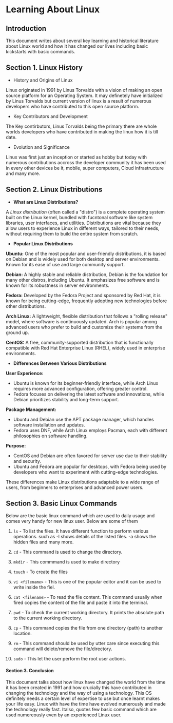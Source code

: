 # Learning About Linux

## Introduction

 This document writes about several key learning and historical literature about Linux world and how it has changed our lives including basic kickstarts with basic commands.


## Section 1. Linux History

- History and Origins of Linux

Linux originated in 1991 by Linus Torvalds with a vision of making an open source platform for an Operating System. It may definetely have initialized by Linus Torvalds but current version of linux is a result of numerous developers who have contributed to this open source platform. 

- Key Contributors and Development

The Key contirbutors, Linus Torvalds being the primary there are whole worlds developers who have contributed in making the linux how it is till date.

- Evolution and Significance

Linux was first just an inception or started as hobby but today with numerous contributions accross the developer community it has been used in every other devices be it, mobile, super computers, Cloud infrastructure and many more.

## Section 2. Linux Distributions

- **What are Linux Distributions?**

A *Linux distribution* (often called a "distro") is a complete operating system built on the Linux kernel, bundled with fucntonal software like system libraries, user interfaces, and utilities. Distributions are vital because they allow users to experience Linux in different ways, tailored to their needs, without requiring them to build the entire system from scratch.

- **Popular Linux Distributions**

**Ubuntu:** One of the most popular and user-friendly distributions, it is based on Debian and is widely used for both desktop and server environments. Known for its ease of use and large community support.

**Debian:** A highly stable and reliable distribution, Debian is the foundation for many other distros, including Ubuntu. It emphasizes free software and is known for its robustness in server environments.

**Fedora:** Developed by the Fedora Project and sponsored by Red Hat, it is known for being cutting-edge, frequently adopting new technologies before other distributions.

**Arch Linux:** A lightweight, flexible distribution that follows a "rolling release" model, where software is continuously updated. Arch is popular among advanced users who prefer to build and customize their systems from the ground up.

**CentOS:** A free, community-supported distribution that is functionally compatible with Red Hat Enterprise Linux (RHEL), widely used in enterprise environments.

- **Differences Between Various Distributions**

**User Experience:**

- Ubuntu is known for its beginner-friendly interface, while Arch Linux requires more advanced configuration, offering greater control.
- Fedora focuses on delivering the latest software and innovations, while Debian prioritizes stability and long-term support.

**Package Management:**

- Ubuntu and Debian use the APT package manager, which handles software installation and updates.
- Fedora uses DNF, while Arch Linux employs Pacman, each with different philosophies on software handling.

**Purpose:**

- CentOS and Debian are often favored for server use due to their stability and security.
- Ubuntu and Fedora are popular for desktops, with Fedora being used by developers who want to experiment with cutting-edge technologies.

These differences make Linux distributions adaptable to a wide range of users, from beginners to enterprises and advanced power users.

## Section 3. Basic Linux Commands

Below are the basic linux command which are used to daily usage and comes very handy for new linux user. Below are some of them

1) `ls` - To list the files. It have different function to perform various operations. such as -l shows details of the listed files. -a shows the hidden files and many more.

2) `cd` - This command is used to change the directory.

3) `mkdir` - This commmand is used to make directory

4) `touch` - To create the files

5) `vi <filename>` - This is one of the popular editor and it can be used to write inside the fiel.

6) `cat <filename>` - To read the file content. This command usually when fired copies the content of the file and paste it into the terminal. 

7) `pwd` - To check the current working directory. It prints the absolute path to the current working directory.

8) `cp` - This command copies the file from one directory (path) to another location.

9) `rm` - This command should be used by utter care since executing this command will delete/remove the file/directory.

10) `sudo` - This let the user perform the root user actions. 

#### **Section 3. Conclusion**


This document talks about how linux have changed the world from the time it has been created in 1991 and how crucially this have contributed in changing the technology and the way of using a technology. This OS definitely needs a certain level of expertise to use but once learnt makes your life easy. Linux with have the time have evolved numerously and made the technology really fast. Italso, quotes few basic command which are used numereously even by an experienced Linux user.


